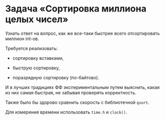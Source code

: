 # Задача «Сортировка миллиона целых чисел»

Узнать ответ на вопрос, как же все-таки быстрее всего отсортировать
миллион int-ов.

Требуется реализовать:

* сортировку вставками,

* быструю сортировку,

* поразрядную сортировку (по-байтово).

И в лучших традициях ФФ экспериментальным путем выяснить, какая из
них самая быстрая, не забывая проверять корректность.

Также было бы здорово сравнить скорость с библиотечной `qsort`.

Для измерения времени использовать `time.h` и `clock()`.
